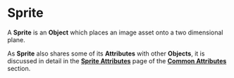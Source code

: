 # Sprite

A **Sprite** is an **Object** which places an image asset onto a two dimensional plane.

As **Sprite** also shares some of its **Attributes** with other **Objects**, it is discussed in detail in the [**Sprite Attributes**](../attributes/common-attributes/sprite.md) page of the [**Common Attributes**](../attributes/common-attributes/) section.

